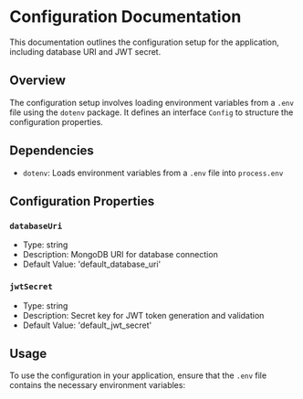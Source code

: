 # Configuration Documentation

This documentation outlines the configuration setup for the application, including database URI and JWT secret.

## Overview

The configuration setup involves loading environment variables from a `.env` file using the `dotenv` package. It defines an interface `Config` to structure the configuration properties.

## Dependencies

- `dotenv`: Loads environment variables from a `.env` file into `process.env`

## Configuration Properties

### `databaseUri`

- Type: string
- Description: MongoDB URI for database connection
- Default Value: 'default_database_uri'

### `jwtSecret`

- Type: string
- Description: Secret key for JWT token generation and validation
- Default Value: 'default_jwt_secret'

## Usage

To use the configuration in your application, ensure that the `.env` file contains the necessary environment variables:

